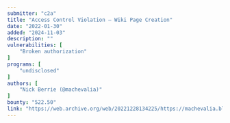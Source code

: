 ```yaml
---
submitter: "c2a"
title: "Access Control Violation – Wiki Page Creation"
date: "2022-01-30"
added: "2024-11-03"
description: ""
vulnerabilities: [
    "Broken authorization"
]
programs: [
    "undisclosed"
]
authors: [
    "Nick Berrie (@machevalia)"
]
bounty: "522.50"
link: "https://web.archive.org/web/20221228134225/https://machevalia.blog/access-control-violation-wiki-page-creation/"
---
```




